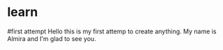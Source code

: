 # learn
#first attempt
Hello this is my first attemp to create anything. My name is Almira and I'm glad to see you.
